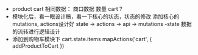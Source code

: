 -   product cart
    相同数据：
    商口数据
    数量
    cart ?
-   模块化后，看一眼设计稿，看一下核心的状态，状态的修改
    添加核心的mutations, actions设计好
    state -> actions -> api -> mutations -state
    数据的流转进行逻辑设计
-   添加到购物车模块下
    cart.state.items
    mapActions('cart', {
        addProductToCart
    })